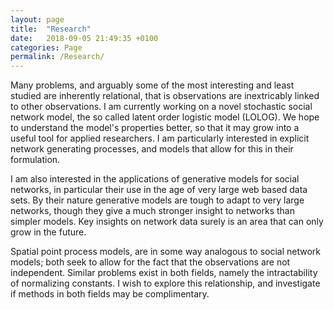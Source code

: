 ```yaml
---
layout: page
title:  "Research"
date:   2018-09-05 21:49:35 +0100
categories: Page
permalink: /Research/
---
```

<p>
Many problems, and arguably some of the most interesting and least studied are inherently relational, that is observations are inextricably linked to other observations. I am currently working on a novel stochastic social network model, the so called latent order logistic model (LOLOG). We hope to understand the model's properties better, so that it may grow into a useful tool for applied researchers. I am particularly interested in explicit network generating processes, and models that allow for this in their formulation.
</p>

<p>
I am also interested in the applications of generative models for social networks, in particular their use in the age of very large web based data sets. By their nature generative models are tough to adapt to very large networks, though they give a much stronger insight to networks than simpler models. Key insights on network data surely is an area that can only grow in the future.
</p>

<p>
Spatial point process models, are in some way analogous to social network models; both seek to allow for the fact that the observations are not independent. Similar problems exist in both fields, namely the intractability of normalizing constants. I wish to explore this relationship, and investigate if methods in both fields may be complimentary.   
</p>
